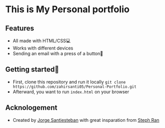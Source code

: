 # This is My Personal portfolio

## Features

- All made with HTML/CSS💻
- Works with different devices
- Sending an email with a press of a button📧


## Getting started🚀

- First, clone this repository and run it locally
```git clone https://github.com/zahirsanti05/Personal-Portfolio.git```
- Afterward, you want to run ```index.html``` on your browser

## Acknologement

- Created by [Jorge Santiesteban](https://github.com/zahirsanti05) with great insparation from [Steph Ran](https://github.com/stephanieran)